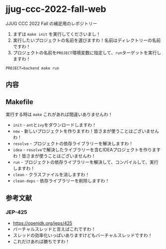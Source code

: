 # jjug-ccc-2022-fall-web
JJUG CCC 2022 Fall の補足用のレポジトリー

1. まずは `make init` を実行してくださいまし！
2. 実行したいプロジェクトの名前を選びますわ！名前はディレクトリーの名前ですわ！
3. プロジェクトの名前を`PROJECT`環境変数に指定して、`run`ターゲットを実行しますわ！

```shell
PROJECT=backend make run
```

内容
---


Makefile
---

実行する時は `make` これがあれば間違いありませんわ！

- `init` - `ant`と`ivy`をダウンロードしますわ！
- `new` - 新しいプロジェクトを作りますわ！皆さまが使うことはございませんわ！
- `resolve` - プロジェクトの依存ライブラリーを解決しますわ！
- `idea` - `resolve`で解決したライブラリーを含むIDEAプロジェクトを作りますわ！皆さまが使うことはございませんわ！
- `run` - プロジェクトの依存ライブラリーを解決して、コンパイルして、実行しますわ！
- `clean` - クラスファイルを消しますわ！
- `clean-deps` - 依存ライブラリーを削除しますわ！

参考文献
---

### JEP-425

- https://openjdk.org/jeps/425
- バーチャルスレッドと言えばこれですわ！
- スレッドの効率化いっぱいありますけどもバーチャルスレッドですわ！
- これだけあれば勝ちですわ！
